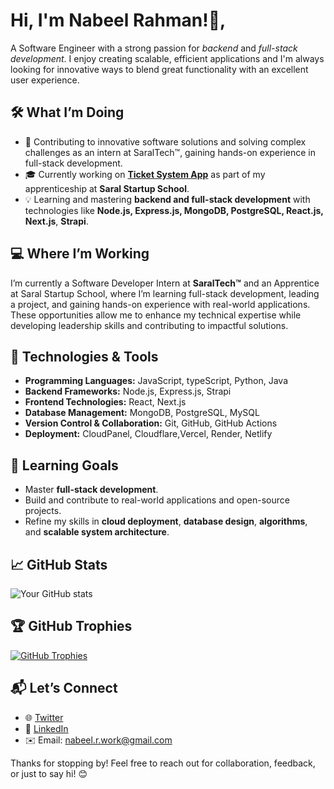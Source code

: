 # Hi, I'm Nabeel Rahman!👋, 

A Software Engineer with a strong passion for *backend* and *full-stack development*. I enjoy creating scalable, efficient applications and I'm always looking for innovative ways to blend great functionality with an excellent user experience.

## 🛠️ What I’m Doing
- 🌟 Contributing to innovative software solutions and solving complex challenges as an intern at SaralTech™, gaining hands-on experience in full-stack development.
- 🎓 Currently working on **[Ticket System App]()** as part of my apprenticeship at **Saral Startup School**.
- 💡 Learning and mastering **backend and full-stack development** with technologies like **Node.js, Express.js, MongoDB, PostgreSQL, React.js, Next.js**,  **Strapi**.
  
## 💻 Where I’m Working
I’m currently a Software Developer Intern at **SaralTech™** and an Apprentice at Saral Startup School, where I’m learning full-stack development, leading a project, and gaining hands-on experience with real-world applications. These opportunities allow me to enhance my technical expertise while developing leadership skills and contributing to impactful solutions.

## 🚀 Technologies & Tools
- **Programming Languages:** JavaScript, typeScript, Python, Java
- **Backend Frameworks:** Node.js, Express.js, Strapi  
- **Frontend Technologies:** React, Next.js
- **Database Management:** MongoDB, PostgreSQL, MySQL
- **Version Control & Collaboration:** Git, GitHub, GitHub Actions  
- **Deployment:** CloudPanel, Cloudflare,Vercel, Render, Netlify

## 🌱 Learning Goals
- Master **full-stack development**.  
- Build and contribute to real-world applications and open-source projects.  
- Refine my skills in **cloud deployment**, **database design**, **algorithms**, and **scalable system architecture**.

## 📈 GitHub Stats
![Your GitHub stats](https://github-readme-stats.vercel.app/api?username=iamnabeelrahman&show_icons=true&theme=radical)

## 🏆 GitHub Trophies
[![GitHub Trophies](https://github-profile-trophy.vercel.app/?username=iamnabeelrahman&theme=radical&no-frame=true&margin-w=15&margin-h=15)](https://github.com/ryo-ma/github-profile-trophy)

## 📬 Let’s Connect
- 🌐 [Twitter](https://x.com/IamNabeelRahman)  
- 💼 [LinkedIn](https://www.linkedin.com/in/iamnabeelrahman/)  
- ✉️ Email: [nabeel.r.work@gmail.com](mailto:nabeel.r.work@gmail.com)

Thanks for stopping by! Feel free to reach out for collaboration, feedback, or just to say hi! 😊
